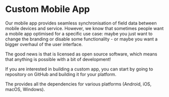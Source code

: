 # Custom Mobile App

Our mobile app <MobileAppName /> provides seamless synchronisation of field data between mobile devices and <MainPlatformName /> service. However, we know that sometimes people want a mobile app optimised for a specific use case: maybe you just want to change the branding or disable some functionality - or maybe you want a bigger overhaul of the user interface. 

The good news is that <MobileAppName /> is licensed as open source software, which means that anything is possible with a bit of development!

If you are interested in building a custom app, you can start by going to <GitHubRepo id="MerginMaps/input"/> repository on GitHub and building it for your platform.

The <GitHubRepo id="MerginMaps/input-sdk" desc="Input SDK repository" /> provides all the dependencies for various platforms (Android, iOS, macOS, Windows).
